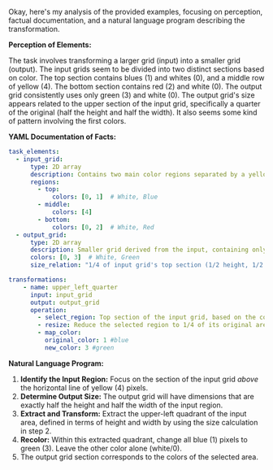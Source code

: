 Okay, here's my analysis of the provided examples, focusing on perception, factual documentation, and a natural language program describing the transformation.

**Perception of Elements:**

The task involves transforming a larger grid (input) into a smaller grid (output). The input grids seem to be divided into two distinct sections based on color. The top section contains blues (1) and whites (0), and a middle row of yellow (4). The bottom section contains red (2) and white (0). The output grid consistently uses only green (3) and white (0). The output grid's size appears related to the upper section of the input grid, specifically a quarter of the original (half the height and half the width). It also seems some kind of pattern involving the first colors.

**YAML Documentation of Facts:**


```yaml
task_elements:
  - input_grid:
      type: 2D array
      description: Contains two main color regions separated by a yellow line.
      regions:
        - top:
            colors: [0, 1]  # White, Blue
        - middle:
            colors: [4]
        - bottom:
            colors: [0, 2]  # White, Red
  - output_grid:
      type: 2D array
      description: Smaller grid derived from the input, containing only colors 0 and 3.
      colors: [0, 3]  # White, Green
      size_relation: "1/4 of input grid's top section (1/2 height, 1/2 width)"

transformations:
    - name: upper_left_quarter
      input: input_grid
      output: output_grid
      operation:
        - select_region: Top section of the input grid, based on the colors until reaching the yellow middle row.
        - resize: Reduce the selected region to 1/4 of its original area.
        - map_color:
          original_color: 1 #blue
          new_color: 3 #green

```


**Natural Language Program:**

1.  **Identify the Input Region:** Focus on the section of the input grid *above* the horizontal line of yellow (4) pixels.
2.  **Determine Output Size:** The output grid will have dimensions that are exactly half the height and half the width of the input region.
3.  **Extract and Transform:** Extract the upper-left quadrant of the input area, defined in terms of height and width by using the size calculation in step 2.
4.  **Recolor:** Within this extracted quadrant, change all blue (1) pixels to green (3). Leave the other color alone (white/0).
5. The output grid section corresponds to the colors of the selected area.

